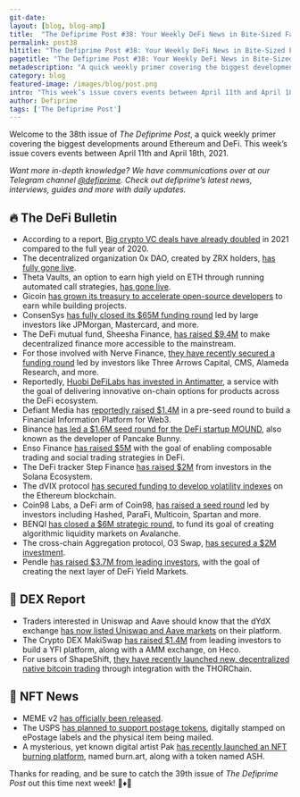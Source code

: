 ```yaml
---
git-date:
layout: [blog, blog-amp]
title:  "The Defiprime Post #38: Your Weekly DeFi News in Bite-Sized Fashion"
permalink: post38
h1title: "The Defiprime Post #38: Your Weekly DeFi News in Bite-Sized Fashion"
pagetitle: "The Defiprime Post #38: Your Weekly DeFi News in Bite-Sized Fashion"
metadescription: "A quick weekly primer covering the biggest developments around Ethereum and DeFi. This week’s issue covers events between April 11th and April 18th, 2021"
category: blog
featured-image: /images/blog/post.png
intro: "This week’s issue covers events between April 11th and April 18th, 2021"
author: Defiprime
tags: ['The Defiprime Post']
---
```

 
Welcome to the 38th issue of _The Defiprime Post_, a quick weekly primer covering the biggest developments around Ethereum and DeFi. This week’s issue covers events between April 11th and April 18th, 2021.

_Want more in-depth knowledge? We have communications over at our Telegram channel [@defiprime](https://t.me/defiprime). Check out defiprime’s latest news, interviews, guides and more with daily updates._


## 🔥 The DeFi Bulletin

*   According to a report, [Big crypto VC deals have already doubled](https://www.theblockcrypto.com/linked/101283/twice-as-many-big-crypto-vc-deals-in-2021-than-2020) in 2021 compared to the full year of 2020.
*   The decentralized organization 0x DAO, created by ZRX holders, [has fully gone live](https://blog.0xproject.com/0x-dao-is-now-live-a71c051984c4).
*   Theta Vaults, an option to earn high yield on ETH through running automated call strategies, [has gone live](https://ribbonfinance.medium.com/theta-vaults-are-now-live-af3d2e4907d6). 
*   Gicoin [has grown its treasury to accelerate open-source developers](https://gitcoin.co/blog/gitcoin-grows-treasury-to-accelerate-open-source/) to earn while building projects.
*   ConsenSys [has fully closed its $65M funding round](https://www.theblockcrypto.com/post/101463/consensys-closes-65-million-funding-round-backed-by-jpmorgan-mastercard-and-more) led by large investors like JPMorgan, Mastercard, and more.
*   The DeFi mutual fund, Sheesha Finance, [has raised $9.4M](https://cointelegraph.com/news/defi-mutual-fund-sheesha-finance-raises-9-4mm) to make decentralized finance more accessible to the mainstream.
*   For those involved with Nerve Finance, [they have recently secured a funding round](https://nervefinance.medium.com/nerve-finance-strategic-round-led-by-3-arrows-capital-cms-holdings-and-alameda-research-2eb36b76a0cc) led by investors like Three Arrows Capital, CMS, Alameda Research, and more.
*   Reportedly, [Huobi DeFiLabs has invested in Antimatter](https://antimatterdefi.medium.com/huobi-defi-labs-invests-in-antimatter-bfee3fc42266), a service with the goal of delivering innovative on-chain options for products across the DeFi ecosystem.
*   Defiant Media has [reportedly raised $1.4M](https://thedefiant.io/defiant-media-raises-1-4m-to-build-the-financial-information-platform-for-web3/) in a pre-seed round to build a Financial Information Platform for Web3.
*   Binance [has led a $1.6M seed round for the DeFi startup MOUND](https://techcrunch.com/2021/04/12/binance-labs-leads-1-6m-seed-round-in-defi-startup-mound-the-developer-of-pancake-bunny/), also known as the developer of Pancake Bunny. 
*   Enso Finance [has raised $5M](https://medium.com/ensofinance/enso-finance-raises-5m-to-enable-composable-trading-strategies-and-social-trading-in-defi-5647431a7d97) with the goal of enabling composable trading and social trading strategies in DeFi.
*   The DeFi tracker Step Finance [has raised $2M](https://cointelegraph.com/news/defi-tracker-step-finance-raises-2m-from-solana-ecosystem-investors) from investors in the Solana Ecosystem. 
*   The dVIX protocol [has secured funding to develop volatility indexes](https://blog.dvix.io/dvix-secures-funding-to-develop-volatility-indexes-on-ethereum-93e5e2699029) on the Ethereum blockchain. 
*   Coin98 Labs, a DeFi arm of Coin98, [has raised a seed round](https://www.forbes.com/sites/youngjoseph/2021/04/13/top-funds-bet-big-on-defi-in-southeast-asia-coin98-labs-raises-from-hashed-parafi-multicoin--spartan/amp/?__twitter_impression=true&s=09) led by investors including Hashed, ParaFi, Multicoin, Spartan and more.
*   BENQI [has closed a $6M strategic round](https://benqifinance.medium.com/benqi-closes-6m-strategic-round-to-create-algorithmic-liquidity-market-on-avalanche-f4a92d766212), to fund its goal of creating algorithmic liquidity markets on Avalanche.
*   The cross-chain Aggregation protocol, O3 Swap, [has secured a $2M investment](https://medium.com/o3-labs-o3-wallet/cross-chain-aggregation-protocol-o3-swap-secures-2million-investment-9efbd42cc046).
*   Pendle [has raised $3.7M from leading investors](https://medium.com/pendle/pendle-raises-3-7m-to-create-the-next-layer-of-defi-yield-markets-3b059bfbaa1), with the goal of creating the next layer of DeFi Yield Markets.

## 💱 DEX Report

*   Traders interested in Uniswap and Aave should know that the dYdX exchange [has now listed Uniswap and Aave markets](https://dydx.exchange/blog/markets-01) on their platform.
*   The Crypto DEX MakiSwap [has raised $1.4M](https://coinquora.com/crypto-dex-makiswap-raises-1-4m-from-leading-investors/) from leading investors to build a YFI platform, along with a AMM exchange, on Heco.
*   For users of ShapeShift, [they have recently launched new, decentralized native bitcoin trading](https://shapeshift.com/newsroom/shapeshift-launches-decentralized-native-bitcoin-trading-through-integration-with-thorchain) through integration with the THORChain.

## 💎 NFT News

*   MEME v2 [has officially been released](https://dontbuymeme.medium.com/meme-v2-is-here-50b045fcc928).
*   The USPS [has planned to support postage tokens](https://cointelegraph.com/news/nfts-by-mail-us-postal-service-plans-to-support-postage-tokens), digitally stamped on ePostage labels and the physical item being mailed.
*   A mysterious, yet known digital artist Pak [has recently launched an NFT burning platform](https://www.theblockcrypto.com/post/101419/pak-nft-burning-platform-burn-art-token-ash), named burn.art, along with a token named ASH.

Thanks for reading, and be sure to catch the 39th issue of _The Defiprime Post_ out this time next week! 👋♦️👋